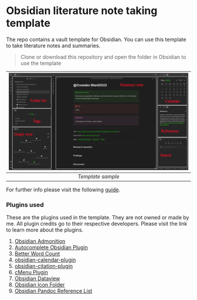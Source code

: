 # Obsidian literature note taking template

The repo contains a vault template for Obsidian. You can use this template to take literature notes and summaries.

>Clone or download this repository and open the folder in Obsidian to use the template

| ![space-1.jpg](https://raw.githubusercontent.com/jeweljohnsonj/one-carat-blog/main/posts/obsidian_zotero/images/obsidian_interface_inkscape.png) | 
|:--:| 
| *Template sample* |

For further info please visit the following [guide](https://one-carat-blog.netlify.app/posts/obsidian_zotero/).

### Plugins used

These are the plugins used in the template. They are not owned or made by me. All plugin credits go to their respective developers. Please visit the link to learn more about the plugins.

1.    [Obsidian Admonition](https://github.com/valentine195/obsidian-admonition)
2.    [Autocomplete Obsidian Plugin](https://github.com/yeboster/autocomplete-obsidian)
3.    [Better Word Count](https://github.com/lukeleppan/better-word-count)
4.    [obsidian-calendar-plugin](https://github.com/liamcain/obsidian-calendar-plugin)
5.    [obsidian-citation-plugin](https://github.com/hans/obsidian-citation-plugin)
6.    [cMenu Plugin](https://github.com/chetachiezikeuzor/cMenu-Plugin)
7.    [Obsidian Dataview](https://github.com/blacksmithgu/obsidian-dataview)
8.    [Obsidian Icon Folder](https://github.com/FlorianWoelki/obsidian-icon-folder)
9.    [Obsidian Pandoc Reference List](https://github.com/mgmeyers/obsidian-pandoc-reference-list)
